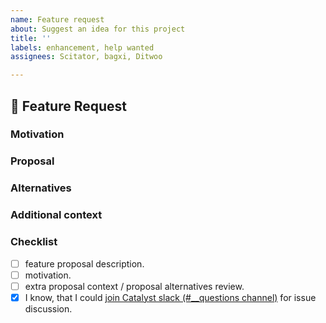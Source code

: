 ```yaml
---
name: Feature request
about: Suggest an idea for this project
title: ''
labels: enhancement, help wanted
assignees: Scitator, bagxi, Ditwoo

---
```


## 🚀 Feature Request
<!-- A clear and concise description of the feature proposal. -->


### Motivation
<!-- Please outline the motivation for the proposal. Is your feature request related to a problem? e.g., I'm always frustrated when [...]. If this is related to another GitHub issue, please link here too -->


### Proposal
<!-- 
A clear and concise description of what you want to happen.
You could use minimal examples - https://github.com/catalyst-team/catalyst#minimal-examples. 
-->


### Alternatives
<!-- A clear and concise description of any alternative solutions or features you've considered. -->


### Additional context
<!-- Add any other context or screenshots about the feature request here. -->


### Checklist
- [ ] feature proposal description.
- [ ] motivation.
- [ ] extra proposal context / proposal alternatives review.
- [x] I know, that I could [join Catalyst slack (#__questions channel)](https://join.slack.com/t/catalyst-team-core/shared_invite/zt-d9miirnn-z86oKDzFMKlMG4fgFdZafw) for issue discussion.
